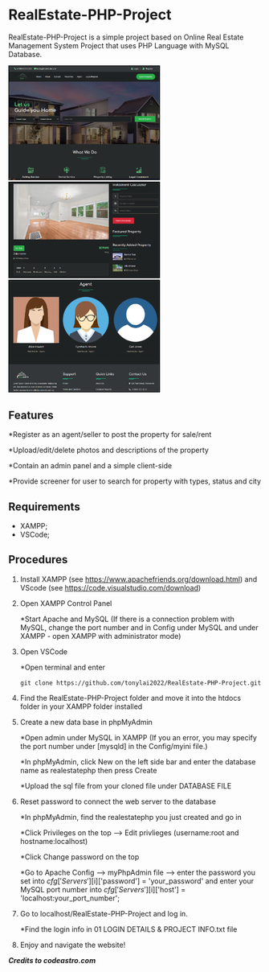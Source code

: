 # RealEstate-PHP-Project

RealEstate-PHP-Project is a simple project based on Online Real Estate Management System Project that uses PHP Language with MySQL Database.

<img src="./images/screenshot1.PNG" style="border: 1px solid black; width: 300px">
<img src="./images/screenshot2.PNG" style="border: 1px solid black; width: 300px">
<img src="./images/screenshot3.PNG" style="border: 1px solid black; width: 300px">

## Features

   *Register as an agent/seller to post the property for sale/rent

   *Upload/edit/delete photos and descriptions of the property

   *Contain an admin panel and a simple client-side

   *Provide screener for user to search for property with types, status and city


## Requirements

- XAMPP;
- VSCode;

## Procedures

1. Install XAMPP (see https://www.apachefriends.org/download.html) and VScode (see https://code.visualstudio.com/download)

2. Open XAMPP Control Panel

   *Start Apache and MySQL (If there is a connection problem with MySQL, change the port number and in Config under MySQL and under XAMPP - open XAMPP with administrator mode)

3. Open VSCode

   *Open terminal and enter

      ```
      git clone https://github.com/tonylai2022/RealEstate-PHP-Project.git 
      ```

4. Find the RealEstate-PHP-Project folder and move it into the htdocs folder in your XAMPP folder installed

5. Create a new data base in phpMyAdmin

   *Open admin under MySQL in XAMPP (If you an error, you may specify the port number under [mysqld] in the Config/myini file.)

   *In phpMyAdmin, click New on the left side bar and enter the database name as realestatephp then press Create 

   *Upload the sql file from your cloned file under DATABASE FILE

6. Reset password to connect the web server to the database

   *In phpMyAdmin, find the realestatephp you just created and go in

   *Click Privileges on the top --> Edit privlieges (username:root and hostname:localhost)

   *Click Change password on the top

   *Go to Apache Config --> myPhpAdmin file --> enter the password you set into $cfg['Servers'][$i]['password'] = 'your_password' and enter your MySQL port number into $cfg['Servers'][$i]['host'] = 'localhost:your_port_number';

7. Go to localhost/RealEstate-PHP-Project and log in.

   *Find the login info in 01 LOGIN DETAILS & PROJECT INFO.txt file

8. Enjoy and navigate the website!

***Credits to codeastro.com***
